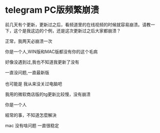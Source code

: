 # telegram PC版频繁崩溃


前几天有个更新，更新过之后，看频道里的在线视频的时候就容易崩溃。请教一下，这个是我这边的个例，还是这次更新过之后大家都崩溃？

正常，我两天必崩溃一次

你是一个人,WIN版和MAC版都没有你的这个毛病

好像没遇到过,我也不知道我更新了没有

一直没问题,一直最新版<br />
<br />
也可能是 我从来没关过电脑吧<img id="aimg_evG5j" onclick="zoom(this, this.src, 0, 0, 0)" class="zoom" src="https://cdn.jsdelivr.net/gh/hishis/forum-master/public/images/patch.gif" onmouseover="img_onmouseoverfunc(this)" onload="thumbImg(this)" border="0" alt="" />

我用的微软商店版的tg更新比较慢，没有崩溃

你是一个人<img id="aimg_tJJpz" onclick="zoom(this, this.src, 0, 0, 0)" class="zoom" src="https://cdn.jsdelivr.net/gh/hishis/forum-master/public/images/patch.gif" onmouseover="img_onmouseoverfunc(this)" onload="thumbImg(this)" border="0" alt="" />

經常的事，不知道怎麼解決

mac 没有啥问题 一直很稳定<img id="aimg_RhiZN" onclick="zoom(this, this.src, 0, 0, 0)" class="zoom" src="https://cdn.jsdelivr.net/gh/hishis/forum-master/public/images/patch.gif" onmouseover="img_onmouseoverfunc(this)" onload="thumbImg(this)" border="0" alt="" />
